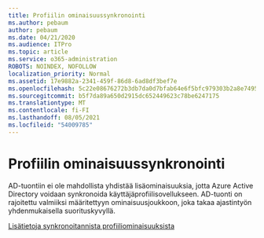 ```yaml
---
title: Profiilin ominaisuussynkronointi
ms.author: pebaum
author: pebaum
ms.date: 04/21/2020
ms.audience: ITPro
ms.topic: article
ms.service: o365-administration
ROBOTS: NOINDEX, NOFOLLOW
localization_priority: Normal
ms.assetid: 17e9882a-2341-459f-86d8-6ad8df3bef7e
ms.openlocfilehash: 5c22e08676272b3db7da0d7bfab64e6f5bfc979303b2a8e74958cd24c7007443
ms.sourcegitcommit: b5f7da89a650d2915dc652449623c78be6247175
ms.translationtype: MT
ms.contentlocale: fi-FI
ms.lasthandoff: 08/05/2021
ms.locfileid: "54009785"
---
```

# <a name="profile-property-synchronization"></a>Profiilin ominaisuussynkronointi

AD-tuontiin ei ole mahdollista yhdistää lisäominaisuuksia, jotta Azure Active Directory voidaan synkronoida käyttäjäprofiilisovellukseen. AD-tuonti on rajoitettu valmiiksi määritettyyn ominaisuusjoukkoon, joka takaa ajastintyön yhdenmukaisella suorituskyvyllä.
  
[Lisätietoja synkronoitannista profiiliominaisuuksista](https://go.microsoft.com/fwlink/?linkid=875671)
  

